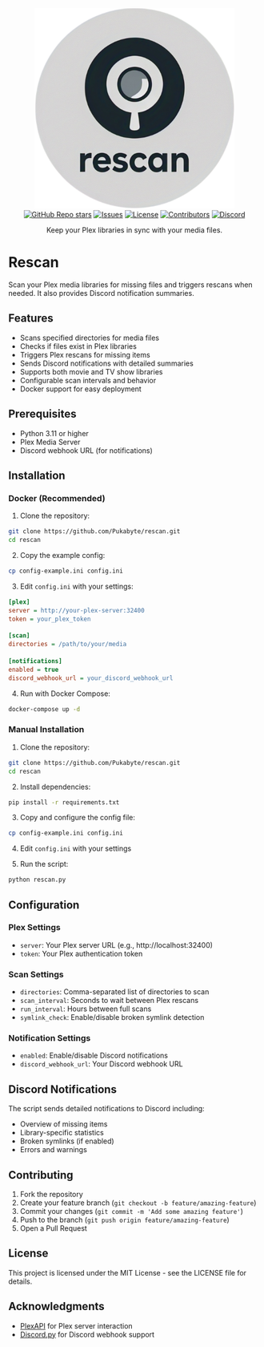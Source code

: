 <div align="center">
  <a href="https://github.com/Pukabyte/rescan">
    <picture>
      <source media="(prefers-color-scheme: dark)" srcset="assets/logo.png" width="400">
      <img alt="rescan" src="assets/logo.png" width="400">
    </picture>
  </a>
</div>

<div align="center">
  <a href="https://github.com/Pukabyte/rescan/stargazers"><img alt="GitHub Repo stars" src="https://img.shields.io/github/stars/Pukabyte/rescan?label=Rescan"></a>
  <a href="https://github.com/Pukabyte/rescan/issues"><img alt="Issues" src="https://img.shields.io/github/issues/Pukabyte/rescan" /></a>
  <a href="https://github.com/Pukabyte/rescan/blob/main/LICENSE"><img alt="License" src="https://img.shields.io/github/license/Pukabyte/rescan"></a>
  <a href="https://github.com/Pukabyte/rescan/graphs/contributors"><img alt="Contributors" src="https://img.shields.io/github/contributors/Pukabyte/rescan" /></a>
  <a href="https://discord.gg/vMSnNcd7m5"><img alt="Discord" src="https://img.shields.io/badge/Join%20discord-8A2BE2" /></a>
</div>

<div align="center">
  <p>Keep your Plex libraries in sync with your media files.</p>
</div>

# Rescan

Scan your Plex media libraries for missing files and triggers rescans when needed. 
It also provides Discord notification summaries.

## Features

- Scans specified directories for media files
- Checks if files exist in Plex libraries
- Triggers Plex rescans for missing items
- Sends Discord notifications with detailed summaries
- Supports both movie and TV show libraries
- Configurable scan intervals and behavior
- Docker support for easy deployment

## Prerequisites

- Python 3.11 or higher
- Plex Media Server
- Discord webhook URL (for notifications)

## Installation

### Docker (Recommended)

1. Clone the repository:
```bash
git clone https://github.com/Pukabyte/rescan.git
cd rescan
```

2. Copy the example config:
```bash
cp config-example.ini config.ini
```

3. Edit `config.ini` with your settings:
```ini
[plex]
server = http://your-plex-server:32400
token = your_plex_token

[scan]
directories = /path/to/your/media

[notifications]
enabled = true
discord_webhook_url = your_discord_webhook_url
```

4. Run with Docker Compose:
```bash
docker-compose up -d
```

### Manual Installation

1. Clone the repository:
```bash
git clone https://github.com/Pukabyte/rescan.git
cd rescan
```

2. Install dependencies:
```bash
pip install -r requirements.txt
```

3. Copy and configure the config file:
```bash
cp config-example.ini config.ini
```

4. Edit `config.ini` with your settings

5. Run the script:
```bash
python rescan.py
```

## Configuration

### Plex Settings
- `server`: Your Plex server URL (e.g., http://localhost:32400)
- `token`: Your Plex authentication token

### Scan Settings
- `directories`: Comma-separated list of directories to scan
- `scan_interval`: Seconds to wait between Plex rescans
- `run_interval`: Hours between full scans
- `symlink_check`: Enable/disable broken symlink detection

### Notification Settings
- `enabled`: Enable/disable Discord notifications
- `discord_webhook_url`: Your Discord webhook URL

## Discord Notifications

The script sends detailed notifications to Discord including:
- Overview of missing items
- Library-specific statistics
- Broken symlinks (if enabled)
- Errors and warnings

## Contributing

1. Fork the repository
2. Create your feature branch (`git checkout -b feature/amazing-feature`)
3. Commit your changes (`git commit -m 'Add some amazing feature'`)
4. Push to the branch (`git push origin feature/amazing-feature`)
5. Open a Pull Request

## License

This project is licensed under the MIT License - see the LICENSE file for details.

## Acknowledgments

- [PlexAPI](https://github.com/pkkid/python-plexapi) for Plex server interaction
- [Discord.py](https://github.com/Rapptz/discord.py) for Discord webhook support 